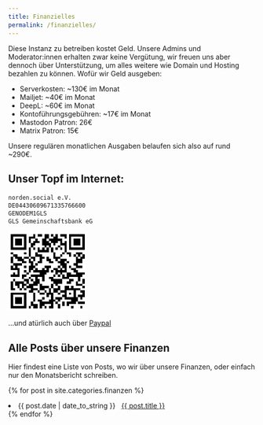 ```yaml
---
title: Finanzielles
permalink: /finanzielles/
---
```


Diese Instanz zu betreiben kostet Geld. Unsere Admins und Moderator:innen erhalten zwar keine Vergütung, wir freuen uns aber dennoch über Unterstützung, um alles weitere wie Domain und Hosting bezahlen zu können.
Wofür wir Geld ausgeben:
- Serverkosten: ~130€ im Monat
- Mailjet: ~40€ im Monat
- DeepL: ~60€ im Monat
- Kontoführungsgebühren: ~17€ im Monat
- Mastodon Patron: 26€
- Matrix Patron: 15€

Unsere regulären monatlichen Ausgaben belaufen sich also auf rund ~290€.

## Unser Topf im Internet:
    norden.social e.V.
    DE04430609671335766600
    GENODEM1GLS
    GLS Gemeinschaftsbank eG
    
![QR-Code-Vereinsüberweisung](../assets/img/qr-verein.png)

…und atürlich auch über [Paypal](https://paypal.me/nordensocial)


## Alle Posts über unsere Finanzen
Hier findest eine Liste von Posts, wo wir über unsere Finanzen, oder einfach nur den Monatsbericht schreiben.

{% for post in site.categories.finanzen %}
 <li><span>{{ post.date | date_to_string }}</span> &nbsp; <a href="{{ post.url }}">{{ post.title }}</a></li>
{% endfor %}

